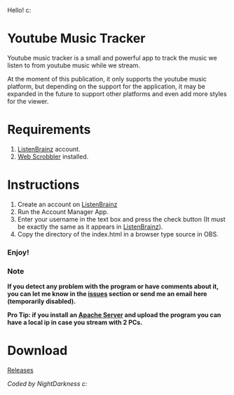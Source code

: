 Hello! c:

# Youtube Music Tracker

Youtube music tracker is a small and powerful app to track the music we listen to from youtube music while we stream.

At the moment of this publication, it only supports the youtube music platform, but depending on the support for the application, it may be expanded in the future to support other platforms and even add more styles for the viewer.

# Requirements

1) [ListenBrainz](https://listenbrainz.org/) account.
2) [Web Scrobbler](https://chrome.google.com/webstore/detail/web-scrobbler/hhinaapppaileiechjoiifaancjggfjm?hl=en) installed.
# Instructions

1) Create an account on [ListenBrainz](https://listenbrainz.org/)
2) Run the Account Manager App.
3) Enter your username in the text box and press the check button (It must be exactly the same as it appears in [ListenBrainz](https://listenbrainz.org/)).
4) Copy the directory of the index.html in a browser type source in OBS.
### Enjoy!

### Note

**If you detect any problem with the program or have comments about it, you can let me know in the [issues](https://github.com/NIghtDarkness/Music_Tracker/issues) section or send me an email here (temporarily disabled).**


**Pro Tip: if you install an [Apache Server](https://httpd.apache.org/download.cgi) and upload the program you can have a local ip in case you stream with 2 PCs.**

# Download

[Releases](https://github.com/NIghtDarkness/Music_Tracker/releases)

_Coded by NightDarkness c:_
